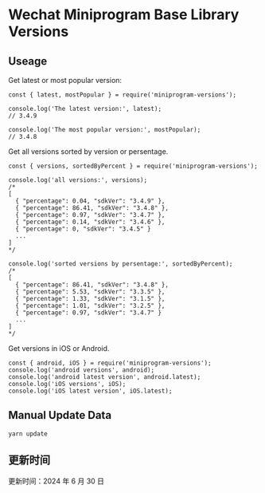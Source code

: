 
# Wechat Miniprogram Base Library Versions

## Useage

Get latest or most popular version:

```;
const { latest, mostPopular } = require('miniprogram-versions');

console.log('The latest version:', latest);
// 3.4.9

console.log('The most popular version:', mostPopular);
// 3.4.8

```

Get all versions sorted by version or persentage.

```
const { versions, sortedByPercent } = require('miniprogram-versions');

console.log('all versions:', versions);
/*
[
  { "percentage": 0.04, "sdkVer": "3.4.9" },
  { "percentage": 86.41, "sdkVer": "3.4.8" },
  { "percentage": 0.97, "sdkVer": "3.4.7" },
  { "percentage": 0.14, "sdkVer": "3.4.6" },
  { "percentage": 0, "sdkVer": "3.4.5" }
  ...
]
*/

console.log('sorted versions by persentage:', sortedByPercent);
/*
[
  { "percentage": 86.41, "sdkVer": "3.4.8" },
  { "percentage": 5.53, "sdkVer": "3.3.5" },
  { "percentage": 1.33, "sdkVer": "3.1.5" },
  { "percentage": 1.01, "sdkVer": "3.2.5" },
  { "percentage": 0.97, "sdkVer": "3.4.7" }
  ...
]
*/
```

Get versions in iOS or Android.

```
const { android, iOS } = require('miniprogram-versions');
console.log('android versions', android);
console.log('android latest version', android.latest);
console.log('iOS versions', iOS);
console.log('iOS latest version', iOS.latest);
```

## Manual Update Data

```
yarn update
```

## 更新时间

更新时间：2024 年 6 月 30 日

